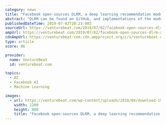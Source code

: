 ```yaml
---
category: news
title: "Facebook open-sources DLRM, a deep learning recommendation model"
abstract: "DLRM can be found on GitHub, and implementations of the model are available for Facebook’s PyTorch, Facebook’s distributed learning framework Caffe2, and Glow C++. Recommendation engines ..."
publishedDateTime: 2019-07-02T20:23:00Z
sourceUrl: https://venturebeat.com/2019/07/02/facebook-open-sources-dlrm-a-deep-learning-recommendation-model/
ampUrl: https://venturebeat.com/2019/07/02/facebook-open-sources-dlrm-a-deep-learning-recommendation-model/amp/
cdnAmpUrl: https://venturebeat-com.cdn.ampproject.org/c/s/venturebeat.com/2019/07/02/facebook-open-sources-dlrm-a-deep-learning-recommendation-model/amp/
type: article
score: 86

provider:
  name: VentureBeat
  id: venturebeat.com

topics:
  - AI
  - Facebook AI
  - Machine Learning

images:
  - url: https://venturebeat.com/wp-content/uploads/2018/08/download-19.jpeg?w=1200&#038;strip=all
    width: 1200
    height: 800
    title: "Facebook open-sources DLRM, a deep learning recommendation model"
---
```

